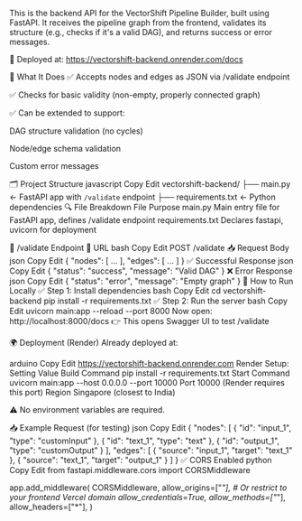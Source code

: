 This is the backend API for the VectorShift Pipeline Builder, built using FastAPI. It receives the pipeline graph from the frontend, validates its structure (e.g., checks if it's a valid DAG), and returns success or error messages.

🚀 Deployed at: https://vectorshift-backend.onrender.com/docs

🧠 What It Does
✅ Accepts nodes and edges as JSON via /validate endpoint

✅ Checks for basic validity (non-empty, properly connected graph)

✅ Can be extended to support:

DAG structure validation (no cycles)

Node/edge schema validation

Custom error messages

🗂 Project Structure
javascript
Copy
Edit
vectorshift-backend/
├── main.py              ← FastAPI app with `/validate` endpoint
├── requirements.txt     ← Python dependencies
🔍 File Breakdown
File	Purpose
main.py	Main entry file for FastAPI app, defines /validate endpoint
requirements.txt	Declares fastapi, uvicorn for deployment

🔧 /validate Endpoint
🔗 URL
bash
Copy
Edit
POST /validate
📥 Request Body
json
Copy
Edit
{
  "nodes": [ ... ],
  "edges": [ ... ]
}
✅ Successful Response
json
Copy
Edit
{
  "status": "success",
  "message": "Valid DAG"
}
❌ Error Response
json
Copy
Edit
{
  "status": "error",
  "message": "Empty graph"
}
🧪 How to Run Locally
✅ Step 1: Install dependencies
bash
Copy
Edit
cd vectorshift-backend
pip install -r requirements.txt
✅ Step 2: Run the server
bash
Copy
Edit
uvicorn main:app --reload --port 8000
Now open: http://localhost:8000/docs
👉 This opens Swagger UI to test /validate

🌍 Deployment (Render)
Already deployed at:

arduino
Copy
Edit
https://vectorshift-backend.onrender.com
Render Setup:
Setting	Value
Build Command	pip install -r requirements.txt
Start Command	uvicorn main:app --host 0.0.0.0 --port 10000
Port	10000 (Render requires this port)
Region	Singapore (closest to India)

⚠️ No environment variables are required.

📥 Example Request (for testing)
json
Copy
Edit
{
  "nodes": [
    { "id": "input_1", "type": "customInput" },
    { "id": "text_1", "type": "text" },
    { "id": "output_1", "type": "customOutput" }
  ],
  "edges": [
    { "source": "input_1", "target": "text_1" },
    { "source": "text_1", "target": "output_1" }
  ]
}
✅ CORS Enabled
python
Copy
Edit
from fastapi.middleware.cors import CORSMiddleware

app.add_middleware(
    CORSMiddleware,
    allow_origins=["*"],  # Or restrict to your frontend Vercel domain
    allow_credentials=True,
    allow_methods=["*"],
    allow_headers=["*"],
)
